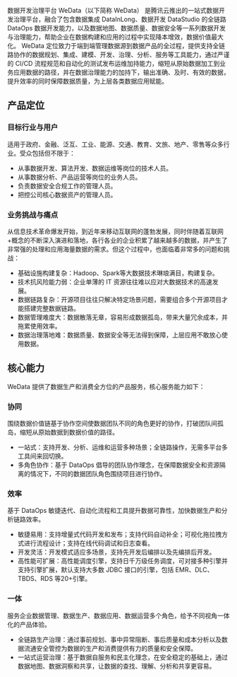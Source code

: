数据开发治理平台 WeData（以下简称 WeData） 是腾讯云推出的一站式数据开发治理平台，融合了包含数据集成 DataInLong、数据开发 DataStudio 的全链路 DataOps 数据开发能力，以及数据地图、数据质量、数据安全等一系列数据开发与治理能力，帮助企业在数据构建和应用的过程中实现降本增效，数据价值最大化。
WeData 定位致力于端到端管理数据源到数据产品的全过程，提供支持全链路协作的数据规划、集成、建模、开发、治理、分析、服务等工具能力，通过严谨的 CI/CD 流程规范和自动化的测试发布运维加持能力，缩短从原始数据加工到业务应用数据的路径，并在数据治理能力的加持下，输出准确、及时、有效的数据，提升效率的同时保障数据质量，为上层各类数据应用赋能。

## 产品定位
### 目标行业与用户
适用于政府、金融、泛互、工业、能源、交通、教育、文旅、地产、零售等众多行业。受众包括但不限于：
- 从事数据开发、算法开发、数据运维等岗位的技术人员。
- 从事数据分析、产品运营等岗位的业务人员。
- 负责数据安全合规工作的管理人员。
- 把控公司核心数据资产的管理人员。

### 业务挑战与痛点
从信息技术革命爆发开始，到近年来移动互联网的蓬勃发展，同时伴随着互联网+概念的不断深入演进和落地，各行各业的企业积累了越来越多的数据，并产生了非常强的处理和应用海量数据的需求。但这个过程中，也面临着非常多的问题和挑战：
- 基础设施构建复杂：Hadoop、Spark等大数据技术琳琅满目，构建复杂。
- 技术抗风险能力弱：企业单薄的 IT 资源往往难以应对大数据技术的高速发展。
- 数据链路复杂：开源项目往往只解决特定场景问题，需要组合多个开源项目才能搭建完整数据链路。
- 数据管理难度大：数据散落无章，容易形成数据孤岛，带来大量冗余成本，并拖累使用效率。
- 数据治理落地难：数据质量、数据安全等无法得到保障，上层应用不敢放心使用数据。


## 核心能力
WeData 提供了数据生产和消费全方位的产品服务，核心服务能力如下：
### 协同
围绕数据价值链基于协作空间使数据团队不同的角色更好的协作，打破团队间孤岛，缩短从原始数据到数据价值的路径。
- 一站式：支持开发、分析、运维和运营多种场景；全链路操作，无需多平台多工具间来回切换。
- 多角色协作：基于 DataOps 倡导的团队协作理念，在保障数据安全和资源隔离的情况下，不同的数据团队角色围绕项目进行协作。

### 效率
基于 DataOps 敏捷迭代、自动化流程和工具提升数据可靠性，加快数据生产和分析链路效率。
- 敏捷易用：支持增量式代码开发和发布；支持代码自动补全；可视化拖拉拽方式进行流程设计；支持在线代码调试和日志查看。
- 开发灵活：开发模式适应多场景，支持先开发后编排以及先编排后开发。
- 高性能可扩展：高性能调度引擎，支持日千万级任务调度，可对接多种引擎并支持引擎扩展，默认支持大多数 JDBC 接口的引擎，包括 EMR、DLC、TBDS、RDS 等20+引擎。

### 一体
服务企业数据管理、数据生产、数据应用、数据运营多个角色，给予不同视角一体化的产品体验。
- 全链路生产治理：通过事前规划、事中异常阻断、事后质量和成本分析以及数据流通安全管控为数据的生产和消费提供有力的质量和安全保障。
- 一站式运营治理：基于数据自服务和民主化理念，在安全稳定的基础上，通过数据地图、数据洞察和共享，让数据的查找、理解、分析和共享更容易。
